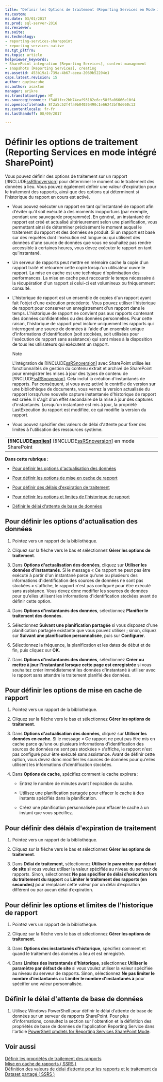 ```yaml
---
title: "Définir les Options de traitement (Reporting Services en Mode intégré SharePoint) | Documents Microsoft"
ms.custom: 
ms.date: 03/01/2017
ms.prod: sql-server-2016
ms.reviewer: 
ms.suite: 
ms.technology:
- reporting-services-sharepoint
- reporting-services-native
ms.tgt_pltfrm: 
ms.topic: article
helpviewer_keywords:
- SharePoint integration [Reporting Services], content management
- snapshots [Reporting Services], creating
ms.assetid: 453b19a1-739a-4b67-aeea-2069b52204e1
caps.latest.revision: 15
author: guyinacube
ms.author: asaxton
manager: erikre
ms.translationtype: HT
ms.sourcegitcommit: f3481fcc2bb74eaf93182e6cc58f5a06666e10f4
ms.openlocfilehash: 8f2a5c52f4fa9b04026490c1e66243bf0d660c13
ms.contentlocale: fr-fr
ms.lasthandoff: 08/09/2017

---
```

# <a name="set-processing-options-reporting-services-in-sharepoint-integrated-mode"></a>Définir les options de traitement (Reporting Services en mode intégré SharePoint)
  Vous pouvez définir des options de traitement sur un rapport [!INCLUDE[ssRSnoversion](../../includes/ssrsnoversion-md.md)] pour déterminer le moment où le traitement des données a lieu. Vous pouvez également définir une valeur d'expiration pour le traitement des rapports, ainsi que des options qui déterminent si l'historique du rapport en cours est activé.  
  
-   Vous pouvez exécuter un rapport en tant qu'instantané de rapport afin d'éviter qu'il soit exécuté à des moments inopportuns (par exemple, pendant une sauvegarde programmée). En général, un instantané de rapport est créé et actualisé ultérieurement selon une planification, vous permettant ainsi de déterminer précisément le moment auquel le traitement du rapport et des données se produit. Si un rapport est basé sur des requêtes dont l'exécution est longue ou qui utilisent des données d'une source de données que vous ne souhaitez pas rendre accessible à certaines heures, vous devez exécuter le rapport en tant qu'instantané.  
  
-   Un serveur de rapports peut mettre en mémoire cache la copie d'un rapport traité et retourner cette copie lorsqu'un utilisateur ouvre le rapport. La mise en cache est une technique d'optimisation des performances. La mise en cache peut raccourcir le temps nécessaire à la récupération d'un rapport si celui-ci est volumineux ou fréquemment consulté.  
  
-   L'historique de rapport est un ensemble de copies d'un rapport ayant fait l'objet d'une exécution précédente. Vous pouvez utiliser l'historique de rapport pour conserver un enregistrement d'un rapport dans le temps. L'historique de rapport ne convient pas aux rapports contenant des données confidentielles ou des données personnelles. Pour cette raison, l'historique de rapport peut inclure uniquement les rapports qui interrogent une source de données à l'aide d'un ensemble unique d'informations d'identification (soit stockées, soit utilisées pour l'exécution de rapport sans assistance) qui sont mises à la disposition de tous les utilisateurs qui exécutent un rapport.  
  
    > [!NOTE]  
    >  L'intégration de [!INCLUDE[ssRSnoversion](../../includes/ssrsnoversion-md.md)] avec SharePoint utilise les fonctionnalités de gestion du contenu extrait et archivé de SharePoint pour enregistrer les mises à jour des types de contenu de [!INCLUDE[ssRSnoversion](../../includes/ssrsnoversion-md.md)]. Cela inclut la création d'instantanés de rapports. Par conséquent, si vous avez activé le contrôle de version sur une bibliothèque de documents, vous verrez la version actualisée du rapport lorsqu'une nouvelle capture instantanée d'historique de rapport est créée. Il s'agit d'un effet secondaire de la mise à jour des captures d'instantanés. Lorsqu'un instantané est mis à jour, la propriété LastExecution du rapport est modifiée, ce qui modifie la version du rapport.  
  
-   Vous pouvez spécifier des valeurs de délai d'attente pour fixer des limites à l'utilisation des ressources système.  
  
||  
|-|  
|**[!INCLUDE[applies](../../includes/applies-md.md)]**  [!INCLUDE[ssRSnoversion](../../includes/ssrsnoversion-md.md)] en mode SharePoint|  
  
 **Dans cette rubrique :**  
  
-   [Pour définir les options d'actualisation des données](#bkmk_set_data_refresh)  
  
-   [Pour définir les options de mise en cache de rapport](#bkmk_set_report_caching)  
  
-   [Pour définir des délais d'expiration de traitement](#bkmk_set_processing)  
  
-   [Pour définir les options et limites de l'historique de rapport](#bkmk_set_report_history)  
  
-   [Définir le délai d'attente de base de données](#bkmk_set_database_timeout)  
  
##  <a name="bkmk_set_data_refresh"></a> Pour définir les options d'actualisation des données  
  
1.  Pointez vers un rapport de la bibliothèque.  
  
2.  Cliquez sur la flèche vers le bas et sélectionnez **Gérer les options de traitement**.  
  
3.  Dans **Options d'actualisation des données**, cliquez sur **Utiliser les données d'instantanés**. Si le message « Ce rapport ne peut pas être exécuté à partir d'un instantané parce qu'une ou plusieurs des informations d'identification des sources de données ne sont pas stockées » s'affiche, le rapport n'est pas configuré pour être exécuté sans assistance. Vous devez donc modifier les sources de données pour qu'elles utilisent les informations d'identification stockées avant de définir cette option.  
  
4.  Dans **Options d'instantanés des données**, sélectionnez **Planifier le traitement des données**.  
  
5.  Sélectionnez **Suivant une planification partagée** si vous disposez d'une planification partagée existante que vous pouvez utiliser ; sinon, cliquez sur **Suivant une planification personnalisée**, puis sur **Configurer**.  
  
6.  Sélectionnez la fréquence, la planification et les dates de début et de fin, puis cliquez sur **OK**.  
  
7.  Dans **Options d'instantanés des données**, sélectionnez **Créer ou mettre à jour l'instantané lorsque cette page est enregistrée** si vous souhaitez créer immédiatement les données d'instantané à utiliser avec le rapport sans attendre le traitement planifié des données.  
  
##  <a name="bkmk_set_report_caching"></a> Pour définir les options de mise en cache de rapport  
  
1.  Pointez vers un rapport de la bibliothèque.  
  
2.  Cliquez sur la flèche vers le bas et sélectionnez **Gérer les options de traitement**.  
  
3.  Dans **Options d'actualisation des données**, cliquez sur **Utiliser les données en cache**. Si le message « Ce rapport ne peut pas être mis en cache parce qu'une ou plusieurs informations d'identification des sources de données ne sont pas stockées » s'affiche, le rapport n'est pas configuré pour être exécuté sans assistance. Avant de définir cette option, vous devez donc modifier les sources de données pour qu'elles utilisent les informations d'identification stockées.  
  
4.  Dans **Options de cache**, spécifiez comment le cache expirera :  
  
    -   Entrez le nombre de minutes avant l'expiration du cache.  
  
    -   Utilisez une planification partagée pour effacer le cache à des instants spécifiés dans la planification.  
  
    -   Créez une planification personnalisée pour effacer le cache à un instant que vous spécifiez.  
  
##  <a name="bkmk_set_processing"></a> Pour définir des délais d'expiration de traitement  
  
1.  Pointez vers un rapport de la bibliothèque.  
  
2.  Cliquez sur la flèche vers le bas et sélectionnez **Gérer les options de traitement**.  
  
3.  Dans **Délai de traitement**, sélectionnez **Utiliser le paramètre par défaut de site** si vous voulez utiliser la valeur spécifiée au niveau du serveur de rapports. Sinon, sélectionnez **Ne pas spécifier de délai d’exécution lors du traitement du rapport** ou **Limiter le traitement des rapports (en secondes)** pour remplacer cette valeur par un délai d’expiration différent ou par aucun délai d’expiration.  
  
##  <a name="bkmk_set_report_history"></a> Pour définir les options et limites de l'historique de rapport  
  
1.  Pointez vers un rapport de la bibliothèque.  
  
2.  Cliquez sur la flèche vers le bas et sélectionnez **Gérer les options de traitement**.  
  
3.  Dans **Options des instantanés d'historique**, spécifiez comment et quand le traitement des données a lieu et est enregistré.  
  
4.  Dans **Limites des instantanés d'historique**, sélectionnez **Utiliser le paramètre par défaut de site** si vous voulez utiliser la valeur spécifiée au niveau du serveur de rapports. Sinon, sélectionnez **Ne pas limiter le nombre d'instantanés** ou **Limiter le nombre d'instantanés à** pour spécifier une valeur personnalisée.  
  
##  <a name="bkmk_set_database_timeout"></a> Définir le délai d'attente de base de données  
  
1.  Utilisez Windows PowerShell pour définir le délai d'attente de base de données sur un serveur de rapports SharePoint. Pour plus d'informations, consultez la section sur l'obtention et la définition des propriétés de base de données de l'application Reporting Service dans l'article [PowerShell cmdlets for Reporting Services SharePoint Mode](../../reporting-services/report-server-sharepoint/powershell-cmdlets-for-reporting-services-sharepoint-mode.md).  
  
## <a name="see-also"></a>Voir aussi  
 [Définir les propriétés de traitement des rapports](../../reporting-services/report-server/set-report-processing-properties.md)   
 [Mise en cache de rapports &#40; SSRS &#41;](../../reporting-services/report-server/caching-reports-ssrs.md)   
 [Définition des valeurs de délai d’attente pour les rapports et le traitement du Dataset partagé &#40; SSRS &#41;](../../reporting-services/report-server/setting-time-out-values-for-report-and-shared-dataset-processing-ssrs.md)  
  
  
